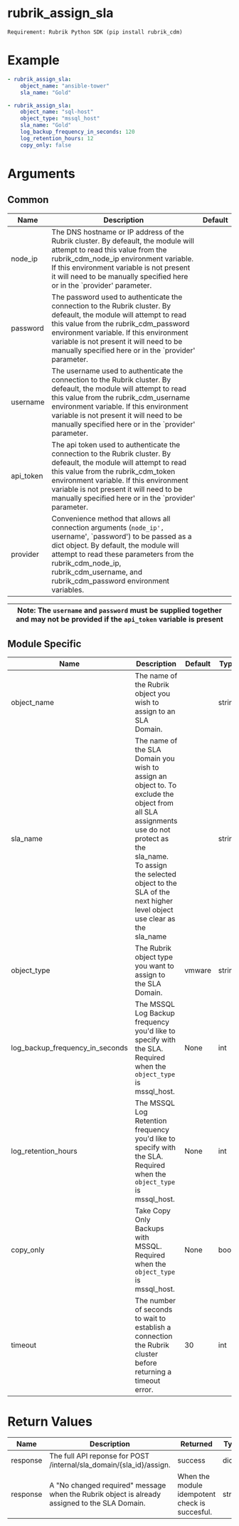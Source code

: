 # rubrik_assign_sla 

`Requirement: Rubrik Python SDK (pip install rubrik_cdm)`

# Example

```yaml
- rubrik_assign_sla:
    object_name: "ansible-tower"
    sla_name: "Gold"
```

```yaml
- rubrik_assign_sla:
    object_name: "sql-host"
    object_type: "mssql_host"
    sla_name: "Gold"
    log_backup_frequency_in_seconds: 120
    log_retention_hours: 12
    copy_only: false

```

# Arguments

## Common

| Name      | Description                                                                                                                                                                                                                                                                                               | Default |
|-----------|-----------------------------------------------------------------------------------------------------------------------------------------------------------------------------------------------------------------------------------------------------------------------------------------------------------|---------|
| node_ip   | The DNS hostname or IP address of the Rubrik cluster. By defeault, the module will attempt to read this value from the rubrik_cdm_node_ip environment variable. If this environment variable is not present it will need to be manually specified here or in the `provider' parameter.                    |         |
| password  | The password used to authenticate the connection to the Rubrik cluster. By defeault, the module will attempt to read this value from the rubrik_cdm_password environment variable. If this environment variable is not present it will need to be manually specified here or in the `provider' parameter. |         |
| username  | The username used to authenticate the connection to the Rubrik cluster. By defeault, the module will attempt to read this value from the rubrik_cdm_username environment variable. If this environment variable is not present it will need to be manually specified here or in the `provider' parameter. |         |
| api_token | The api token used to authenticate the connection to the Rubrik cluster. By defeault, the module will attempt to read this value from the rubrik_cdm_token environment variable. If this environment variable is not present it will need to be manually specified here or in the `provider' parameter.   |         |
| provider  | Convenience method that allows all connection arguments (`node_ip', `username', `password') to be passed as a dict object. By default, the module will attempt to read these parameters from the rubrik_cdm_node_ip, rubrik_cdm_username, and rubrik_cdm_password environment variables.                  |         |

| Note: The `username` and `password` must be supplied together and may not be provided if the `api_token` variable is present|
| --- |

## Module Specific

| Name                            | Description                                                                                                                                                                                                                                       | Default | Type   | Choices            | Mandatory | Aliases |
|---------------------------------|---------------------------------------------------------------------------------------------------------------------------------------------------------------------------------------------------------------------------------------------------|---------|--------|--------------------|-----------|---------|
| object_name                     | The name of the Rubrik object you wish to assign to an SLA Domain.                                                                                                                                                                                |         | string |                    | true      |         |
| sla_name                        | The name of the SLA Domain you wish to assign an object to. To exclude the object from all SLA assignments use do not protect as the sla_name. To assign the selected object to the SLA of the next higher level object use clear as the sla_name |         | string |                    | true      |         |
| object_type                     | The Rubrik object type you want to assign to the SLA Domain.                                                                                                                                                                                      | vmware  | string | vmware, mssql_host |           |         |
| log_backup_frequency_in_seconds | The MSSQL Log Backup frequency you'd like to specify with the SLA. Required when the `object_type` is mssql_host.                                                                                                                                 | None    | int    |                    |           |         |
| log_retention_hours             | The MSSQL Log Retention frequency you'd like to specify with the SLA. Required when the `object_type` is mssql_host.                                                                                                                              | None    | int    |                    |           |         |
| copy_only                       | Take Copy Only Backups with MSSQL. Required when the `object_type` is mssql_host.                                                                                                                                                                 | None    | bool   |                    |           |         |
| timeout                         | The number of seconds to wait to establish a connection the Rubrik cluster before returning a timeout error.                                                                                                                                      | 30      | int    |                    |           |         |

# Return Values

| Name     | Description                                                                                   | Returned                                       | Type   |
|----------|-----------------------------------------------------------------------------------------------|------------------------------------------------|--------|
| response | The full API reponse for POST /internal/sla_domain/{sla_id}/assign.                           | success                                        | dict   |
| response | A "No changed required" message when the Rubrik object is already assigned to the SLA Domain. | When the module idempotent check is succesful. | string |
